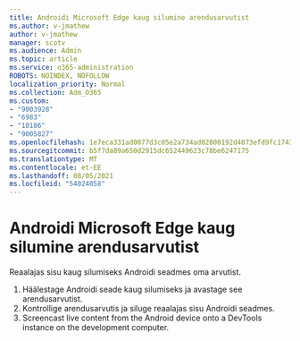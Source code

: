 ```yaml
---
title: Androidi Microsoft Edge kaug silumine arendusarvutist
ms.author: v-jmathew
author: v-jmathew
manager: scotv
ms.audience: Admin
ms.topic: article
ms.service: o365-administration
ROBOTS: NOINDEX, NOFOLLOW
localization_priority: Normal
ms.collection: Adm_O365
ms.custom:
- "9003928"
- "6983"
- "10186"
- "9005827"
ms.openlocfilehash: 1e7eca331ad0077d3c05e2a734ad02800192d4073efd9fc17431e11b7e691883
ms.sourcegitcommit: b5f7da89a650d2915dc652449623c78be6247175
ms.translationtype: MT
ms.contentlocale: et-EE
ms.lasthandoff: 08/05/2021
ms.locfileid: "54024058"
---
```

# <a name="use-microsoft-edge-to-remotely-debug-an-android-device-from-a-development-computer"></a>Androidi Microsoft Edge kaug silumine arendusarvutist

Reaalajas sisu kaug silumiseks Androidi seadmes oma arvutist.

1. Häälestage Androidi seade kaug silumiseks ja avastage see arendusarvutist.
2. Kontrollige arendusarvutis ja siluge reaalajas sisu Androidi seadmes.
3. Screencast live content from the Android device onto a DevTools instance on the development computer.
